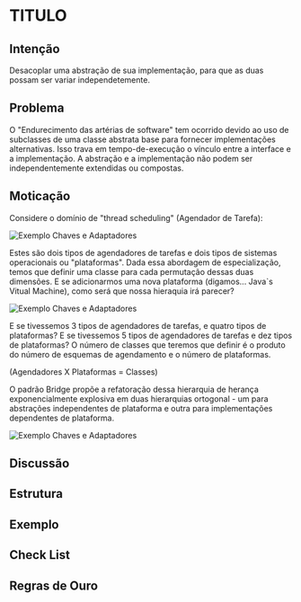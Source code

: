 # TITULO
## Intenção 
 Desacoplar uma abstração de sua implementação, para que as duas possam ser variar independetemente.

## Problema
O "Endurecimento das artérias de software" tem ocorrido devido ao uso de subclasses de uma classe abstrata base para fornecer implementações alternativas. Isso trava em tempo-de-execução o vínculo entre a interface e a implementação. A abstração e a implementação não podem ser independentemente extendidas ou compostas.

## Moticação

 Considere o domínio de "thread scheduling" (Agendador de Tarefa):

 ![Exemplo Chaves e Adaptadores](https://sourcemaking.com/files/v2/content/patterns/Bridge-2x.png)

Estes são dois tipos de agendadores de tarefas e dois tipos de sistemas operacionais ou "plataformas". Dada essa abordagem de especialização, temos que definir uma classe para cada permutação dessas duas dimensões. E se adicionarmos uma nova plataforma (digamos... Java`s Vitual Machine), como será que nossa hieraquia irá parecer?

 ![Exemplo Chaves e Adaptadores](https://sourcemaking.com/files/v2/content/patterns/Bridge_-2x.png)

 E se tivessemos 3 tipos de agendadores de tarefas, e quatro tipos de plataformas? E se tivessemos 5 tipos de agendadores de tarefas e dez tipos de plataformas? O número de classes que teremos que definir é o produto do número de esquemas de agendamento e o número de plataformas.

 (Agendadores X Plataformas = Classes)

 O padrão Bridge propõe a refatoração dessa hierarquia de herança exponencialmente explosiva em duas hierarquias ortogonal - um para abstrações independentes de plataforma e outra para implementações dependentes de plataforma.

 ![Exemplo Chaves e Adaptadores](https://sourcemaking.com/files/v2/content/patterns/Bridge__-2x.png)

## Discussão

## Estrutura

## Exemplo

## Check List

## Regras de Ouro